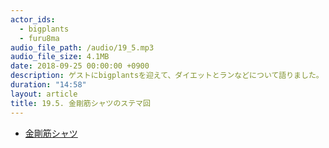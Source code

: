 ```yaml
---
actor_ids:
  - bigplants
  - furu8ma
audio_file_path: /audio/19_5.mp3
audio_file_size: 4.1MB
date: 2018-09-25 00:00:00 +0900
description: ゲストにbigplantsを迎えて、ダイエットとランなどについて語りました。
duration: "14:58"
layout: article
title: 19.5. 金剛筋シャツのステマ回
---
```


- [金剛筋シャツ](https://www.amazon.co.jp/s/?ie=UTF8&keywords=%E7%AD%8B%E9%87%91%E5%89%9B%E3%82%B7%E3%83%A3%E3%83%84&index=aps&jp-ad-ap=0&tag=googhydr-22&ref=pd_sl_86v6iz5ruc_b&adgrpid=56087342049&hvpone=&hvptwo=&hvadid=259173237562&hvpos=1t2&hvnetw=g&hvrand=536469089566587330&hvqmt=b&hvdev=c&hvdvcmdl=&hvlocint=&hvlocphy=1009255&hvtargid=aud-492029006128:kwd-472491010229)







